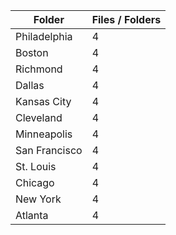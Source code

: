 | Folder        |   Files / Folders |
|---------------|-------------------|
| Philadelphia  |                 4 |
| Boston        |                 4 |
| Richmond      |                 4 |
| Dallas        |                 4 |
| Kansas City   |                 4 |
| Cleveland     |                 4 |
| Minneapolis   |                 4 |
| San Francisco |                 4 |
| St. Louis     |                 4 |
| Chicago       |                 4 |
| New York      |                 4 |
| Atlanta       |                 4 |